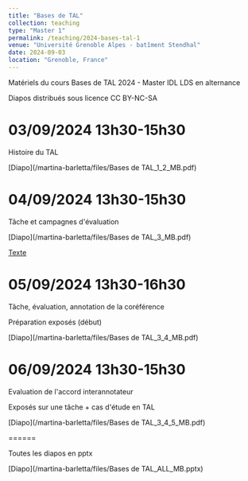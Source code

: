 ```yaml
---
title: "Bases de TAL"
collection: teaching
type: "Master 1"
permalink: /teaching/2024-bases-tal-1
venue: "Université Grenoble Alpes - batîment Stendhal"
date: 2024-09-03
location: "Grenoble, France"
---
```


Matériels du cours Bases de TAL 2024 - Master IDL LDS en alternance

Diapos distribués sous licence CC BY-NC-SA

03/09/2024 13h30-15h30
======
Histoire du TAL

[Diapo](/martina-barletta/files/Bases de TAL_1_2_MB.pdf)

04/09/2024 13h30-15h30
======

Tâche et campagnes d'évaluation

[Diapo](/martina-barletta/files/Bases de TAL_3_MB.pdf)

[Texte](/martina-barletta/files/veronis.txt)

05/09/2024 13h30-16h30
======
Tâche, évaluation, annotation de la coréférence

Préparation exposés (début)

[Diapo](/martina-barletta/files/Bases de TAL_3_4_MB.pdf)


06/09/2024 13h30-15h30
======
Evaluation de l'accord interannotateur

Exposés sur une tâche + cas d'étude en TAL

[Diapo](/martina-barletta/files/Bases de TAL_3_4_5_MB.pdf)

======

Toutes les diapos en pptx

[Diapo](/martina-barletta/files/Bases de TAL_ALL_MB.pptx)